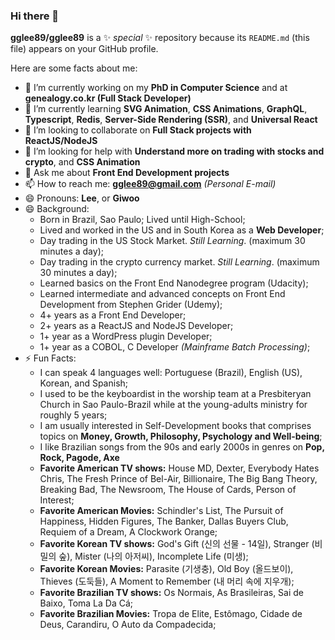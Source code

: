 ### Hi there 👋

**gglee89/gglee89** is a ✨ _special_ ✨ repository because its `README.md` (this file) appears on your GitHub profile.

Here are some facts about me:

- 🔭 I’m currently working on my **PhD in Computer Science** and at **genealogy.co.kr (Full Stack Developer)**
- 🌱 I’m currently learning **SVG Animation**, **CSS Animations**, **GraphQL**, **Typescript**, **Redis**, **Server-Side Rendering (SSR)**, and **Universal React**
- 👯 I’m looking to collaborate on **Full Stack projects with ReactJS/NodeJS**
- 🤔 I’m looking for help with **Understand more on trading with stocks and crypto**, and **CSS Animation**
- 💬 Ask me about **Front End Development projects**
- 📫 How to reach me: **gglee89@gmail.com** *(Personal E-mail)*
- 😄 Pronouns: **Lee**, or **Giwoo**
- 😄 Background: 
  - Born in Brazil, Sao Paulo; Lived until High-School;
  - Lived and worked in the US and in South Korea as a **Web Developer**;
  - Day trading in the US Stock Market. *Still Learning*. (maximum 30 minutes a day);
  - Day trading in the crypto currency market. *Still Learning*. (maximum 30 minutes a day);
  - Learned basics on the Front End Nanodegree program (Udacity);
  - Learned intermediate and advanced concepts on Front End Development from Stephen Grider (Udemy);  
  - 4+ years as a Front End Developer;
  - 2+ years as a ReactJS and NodeJS Developer;
  - 1+ year as a WordPress plugin Developer;
  - 1+ year as a COBOL, C Developer *(Mainframe Batch Processing)*;
- ⚡ Fun Facts:
  - I can speak 4 languages well: Portuguese (Brazil), English (US), Korean, and Spanish;
  - I used to be the keyboardist in the worship team at a Presbiteryan Church in Sao Paulo-Brazil while at the young-adults ministry for roughly 5 years;
  - I am usually interested in Self-Development books that comprises topics on **Money, Growth, Philosophy, Psychology and Well-being**;
  - I like Brazilian songs from the 90s and early 2000s in genres on **Pop, Rock, Pagode, Axe**
  - **Favorite American TV shows:** House MD, Dexter, Everybody Hates Chris, The Fresh Prince of Bel-Air, Billionaire, The Big Bang Theory, Breaking Bad, The Newsroom, The House of Cards, Person of Interest;
  - **Favorite American Movies:** Schindler's List, The Pursuit of Happiness, Hidden Figures, The Banker, Dallas Buyers Club, Requiem of a Dream, A Clockwork Orange;
  - **Favorite Korean TV shows:** God's Gift (신의 선물 - 14일), Stranger (비밀의 숲), Mister (나의 아저씨), Incomplete Life (미생);
  - **Favorite Korean Movies:** Parasite (기생충), Old Boy (올드보이), Thieves (도둑들), A Moment to Remember (내 머리 속에 지우개);
  - **Favorite Brazilian TV shows:** Os Normais, As Brasileiras, Sai de Baixo, Toma La Da Cá;
  - **Favorite Brazilian Movies:** Tropa de Elite, Estômago, Cidade de Deus, Carandiru, O Auto da Compadecida;

